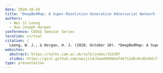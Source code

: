 ```yaml
---
date: 2020-10-20
title: "DeepBedMap: A Super-Resolution Generative Adversarial Network for resolving the bed topography of Antarctica"
authors:
  - Wei Ji Leong
  - Huw Joseph Horgan
conference: CEDSG Seminar Series
location: virtual
citation: |
  Leong, W. J., & Horgan, H. J. (2020, October 20). *DeepBedMap: A Super-Resolution Generative Adversarial Network for resolving the bed topography of Antarctica*. CEDSG Seminar Series, virtual. https://talks.cam.ac.uk/talk/index/152497
websites:
  abstract: https://talks.cam.ac.uk/talk/index/152497
  slides: https://gist.github.com/weiji14/baee8998eafde712d6c0cdb20dcf3b42
type: presentation
---
```

